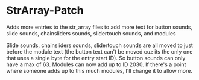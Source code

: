 # StrArray-Patch
Adds more entries to the str_array files to add more text for button sounds, slide sounds, chainsliders sounds, slidertouch sounds, and modules

Slide sounds, chainsliders sounds, slidertouch sounds are all moved to just before the module text (the button text can't be moved cuz its the only one that uses a single byte for the entry start ID). So button sounds can only have a max of 63.
Modules can now add up to ID 2030. If there's a point where someone adds up to this much modules, I'll change it to allow more.
